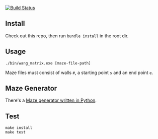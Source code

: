 [![Build Status](https://travis-ci.org/scrooloose/wang_matrix.exe.svg?branch=master)](https://travis-ci.org/scrooloose/wang_matrix.exe)


Install
-------

Check out this repo, then run `bundle install` in the root dir.


Usage
-----

```
./bin/wang_matrix.exe [maze-file-path]
```

Maze files must consist of walls `#`, a starting point `s` and an end point `e`.

Maze Generator
-----------------

There's a [Maze generator written in Python](py/README.md).


Test
----

```
make install
make test
```
